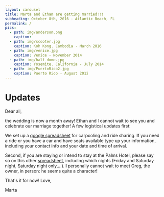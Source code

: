 ```yaml
---
layout: carousel
title: Marta and Ethan are getting married!!!
subheading: October 8th, 2016 - Atlantic Beach, FL
permalink: /
pics:
  - path: img/anderson.png
    caption:
  - path: img/scooter.jpg
    caption: Koh Kong, Cambodia - March 2016
  - path: img/venice.jpg
    caption: Venice - November 2014
  - path: img/half-dome.jpg
    caption: Yosemite, California - July 2014
  - path: img/PuertoRico2.jpg
    caption: Puerto Rico - August 2012
---
```



# Updates

Dear all,

the wedding is now a month away! Ethan and I cannot wait to see you and celebrate our marriage together! 
A few logistical updates first:

We set up a [google spreadsheet](https://docs.google.com/spreadsheets/d/1LP7XYf56kV703ZLHnGwH4H7QZds6baYzsP4VDncw0Ns/edit?usp=sharing) for carpooling and ride sharing. If you need a ride or you have a car and have seats available type up your information, including your contact info and your date and time of arrival. 

Second, if you are staying or intend to stay at the Palms Hotel, please say so on this other [spreadsheet](https://docs.google.com/spreadsheets/d/1AuXi1MT7f4kClFAMR_qvWEw9s9_TGAwXMHPKjLU5pzQ/edit?usp=sharing), including which nights (Friday and Saturday night, Saturday night only,...). I personally cannot wait to meet Greg, the owner, in person: he seems quite a character!

That's it for now!
Love,

Marta
